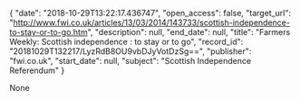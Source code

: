 {
  "date": "2018-10-29T13:22:17.436747", 
  "open_access": false, 
  "target_url": "http://www.fwi.co.uk/articles/13/03/2014/143733/scottish-independence-to-stay-or-to-go.htm", 
  "description": null, 
  "end_date": null, 
  "title": "Farmers Weekly: Scottish independence : to stay or to go", 
  "record_id": "20181029T132217/LyzRdB8OU9vbDJyVotDzSg==", 
  "publisher": "fwi.co.uk", 
  "start_date": null, 
  "subject": "Scottish Independence Referendum"
}

None